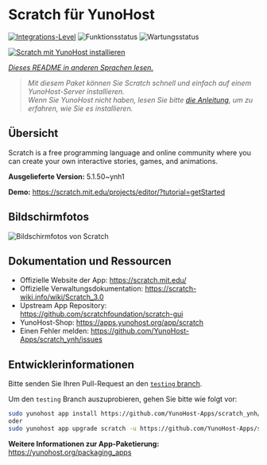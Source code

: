 <!--
N.B.: Diese README wurde automatisch von <https://github.com/YunoHost/apps/tree/master/tools/readme_generator> generiert.
Sie darf NICHT von Hand bearbeitet werden.
-->

# Scratch für YunoHost

[![Integrations-Level](https://apps.yunohost.org/badge/integration/scratch)](https://ci-apps.yunohost.org/ci/apps/scratch/)
![Funktionsstatus](https://apps.yunohost.org/badge/state/scratch)
![Wartungsstatus](https://apps.yunohost.org/badge/maintained/scratch)

[![Scratch mit YunoHost installieren](https://install-app.yunohost.org/install-with-yunohost.svg)](https://install-app.yunohost.org/?app=scratch)

*[Dieses README in anderen Sprachen lesen.](./ALL_README.md)*

> *Mit diesem Paket können Sie Scratch schnell und einfach auf einem YunoHost-Server installieren.*  
> *Wenn Sie YunoHost nicht haben, lesen Sie bitte [die Anleitung](https://yunohost.org/install), um zu erfahren, wie Sie es installieren.*

## Übersicht

Scratch is a free programming language and online community where you can create your own interactive stories, games, and animations.

**Ausgelieferte Version:** 5.1.50~ynh1

**Demo:** <https://scratch.mit.edu/projects/editor/?tutorial=getStarted>

## Bildschirmfotos

![Bildschirmfotos von Scratch](./doc/screenshots/800px-Scratch_3.0_Éditeur.png)

## Dokumentation und Ressourcen

- Offizielle Website der App: <https://scratch.mit.edu/>
- Offizielle Verwaltungsdokumentation: <https://scratch-wiki.info/wiki/Scratch_3.0>
- Upstream App Repository: <https://github.com/scratchfoundation/scratch-gui>
- YunoHost-Shop: <https://apps.yunohost.org/app/scratch>
- Einen Fehler melden: <https://github.com/YunoHost-Apps/scratch_ynh/issues>

## Entwicklerinformationen

Bitte senden Sie Ihren Pull-Request an den [`testing` branch](https://github.com/YunoHost-Apps/scratch_ynh/tree/testing).

Um den `testing` Branch auszuprobieren, gehen Sie bitte wie folgt vor:

```bash
sudo yunohost app install https://github.com/YunoHost-Apps/scratch_ynh/tree/testing --debug
oder
sudo yunohost app upgrade scratch -u https://github.com/YunoHost-Apps/scratch_ynh/tree/testing --debug
```

**Weitere Informationen zur App-Paketierung:** <https://yunohost.org/packaging_apps>
